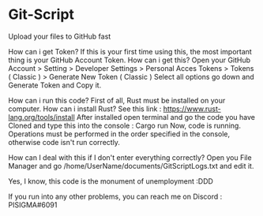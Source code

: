 # Git-Script
Upload your files to GitHub fast

How can i get Token?
If this is your first time using this, the most important thing is your GitHub Account Token. How can i get this?
Open your GitHub Account > Setting > Developer Settings > Personal Acces Tokens > Tokens ( Classic ) > Generate New Token ( Classic ) 
Select all options go down and Generate Token and Copy it.

How can i run this code?
First of all, Rust must be installed on your computer. How can i install Rust? See this link : https://www.rust-lang.org/tools/install
After installed open terminal and go the code you have Cloned and type this into the console : Cargo run
Now, code is running. Operations must be performed in the order specified in the console, otherwise code isn't run correctly.

How can I deal with this if I don't enter everything correctly?
Open you File Manager and go /home/UserName/documents/GitScriptLogs.txt and edit it.

Yes, I know, this code is the monument of unemployment :DDD

If you run into any other problems, you can reach me on Discord : PISIGMA#6091
